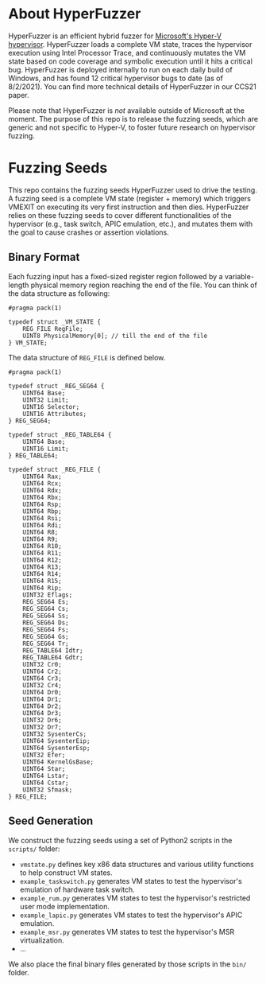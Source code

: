# About HyperFuzzer

HyperFuzzer is an efficient hybrid fuzzer for [Microsoft's Hyper-V hypervisor](https://docs.microsoft.com/en-us/windows-server/virtualization/hyper-v/hyper-v-technology-overview).
HyperFuzzer loads a complete VM state, traces the hypervisor execution using Intel Processor Trace, and continuously
mutates the VM state based on code coverage and symbolic execution until it hits a critical bug.  HyperFuzzer is deployed
internally to run on each daily build of Windows, and has found 12 critical hypervisor bugs to date (as of 8/2/2021).
You can find more technical details of HyperFuzzer in our CCS21 paper.

Please note that HyperFuzzer is _not_ available outside of Microsoft at the moment.  The purpose of this repo is to
release the fuzzing seeds, which are generic and not specific to Hyper-V, to foster future research on hypervisor fuzzing.

# Fuzzing Seeds

This repo contains the fuzzing seeds HyperFuzzer used to drive the testing.  A fuzzing seed is a complete VM state
(register + memory) which triggers VMEXIT on executing its very first instruction and then dies.  HyperFuzzer
relies on these fuzzing seeds to cover different functionalities of the hypervisor (e.g., task switch, APIC
emulation, etc.), and mutates them with the goal to cause crashes or assertion violations.

## Binary Format

Each fuzzing input has a fixed-sized register region followed by a variable-length physical memory region
reaching the end of the file.  You can think of the data structure as following:

```
#pragma pack(1)

typedef struct _VM_STATE {
    REG_FILE RegFile;
    UINT8 PhysicalMemory[0]; // till the end of the file
} VM_STATE;
```

The data structure of `REG_FILE` is defined below.

```
#pragma pack(1)

typedef struct _REG_SEG64 {
    UINT64 Base;
    UINT32 Limit;
    UINT16 Selector;
    UINT16 Attributes;
} REG_SEG64;

typedef struct _REG_TABLE64 {
    UINT64 Base;
    UINT16 Limit;
} REG_TABLE64;

typedef struct _REG_FILE {
    UINT64 Rax;
    UINT64 Rcx;
    UINT64 Rdx;
    UINT64 Rbx;
    UINT64 Rsp;
    UINT64 Rbp;
    UINT64 Rsi;
    UINT64 Rdi;
    UINT64 R8;
    UINT64 R9;
    UINT64 R10;
    UINT64 R11;
    UINT64 R12;
    UINT64 R13;
    UINT64 R14;
    UINT64 R15;
    UINT64 Rip;
    UINT32 Eflags;
    REG_SEG64 Es;
    REG_SEG64 Cs;
    REG_SEG64 Ss;
    REG_SEG64 Ds;
    REG_SEG64 Fs;
    REG_SEG64 Gs;
    REG_SEG64 Tr;
    REG_TABLE64 Idtr;
    REG_TABLE64 Gdtr;
    UINT32 Cr0;
    UINT64 Cr2;
    UINT64 Cr3;
    UINT32 Cr4;
    UINT64 Dr0;
    UINT64 Dr1;
    UINT64 Dr2;
    UINT64 Dr3;
    UINT32 Dr6;
    UINT32 Dr7;
    UINT32 SysenterCs;
    UINT64 SysenterEip;
    UINT64 SysenterEsp;
    UINT32 Efer;
    UINT64 KernelGsBase;
    UINT64 Star;
    UINT64 Lstar;
    UINT64 Cstar;
    UINT32 Sfmask;
} REG_FILE;
```

## Seed Generation

We construct the fuzzing seeds using a set of Python2 scripts in the `scripts/` folder:

* `vmstate.py` defines key x86 data structures and various utility functions to help construct VM states.
* `example_taskswitch.py` generates VM states to test the hypervisor's emulation of hardware task switch.
* `example_rum.py` generates VM states to test the hypervisor's restricted user mode implementation.
* `example_lapic.py` generates VM states to test the hypervisor's APIC emulation.
* `example_msr.py` generates VM states to test the hypervisor's MSR virtualization.
* ...

We also place the final binary files generated by those scripts in the `bin/` folder.
